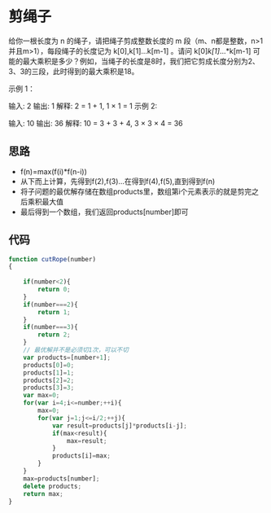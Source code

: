 # 剪绳子

给你一根长度为 n 的绳子，请把绳子剪成整数长度的 m 段（m、n都是整数，n>1并且m>1），每段绳子的长度记为 k[0],k[1]...k[m-1] 。请问 k[0]*k[1]*...*k[m-1] 可能的最大乘积是多少？例如，当绳子的长度是8时，我们把它剪成长度分别为2、3、3的三段，此时得到的最大乘积是18。

示例 1：

输入: 2
输出: 1
解释: 2 = 1 + 1, 1 × 1 = 1
示例 2:

输入: 10
输出: 36
解释: 10 = 3 + 3 + 4, 3 × 3 × 4 = 36

## 思路

- f(n)=max(f(i)*f(n-i))
- 从下而上计算，先得到f(2),f(3)...在得到f(4),f(5),直到得到f(n)
- 将子问题的最优解存储在数组products里，数组第i个元素表示的就是剪完之后乘积最大值
- 最后得到一个数组，我们返回products[number]即可

## 代码

```js
function cutRope(number)
{
	
	if(number<2){
		return 0;
	}
	if(number===2){
		return 1;
	}
	if(number===3){
		return 2;
	}
	// 最优解并不是必须切1次，可以不切
	var products=[number+1];
	products[0]=0;
	products[1]=1;
	products[2]=2;
	products[3]=3;
	var max=0;
	for(var i=4;i<=number;++i){
		max=0;
		for(var j=1;j<=i/2;++j){
			var result=products[j]*products[i-j];
			if(max<result){
				max=result;
			}
			products[i]=max;
		}
	}
	max=products[number];
	delete products;
	return max;
}
```